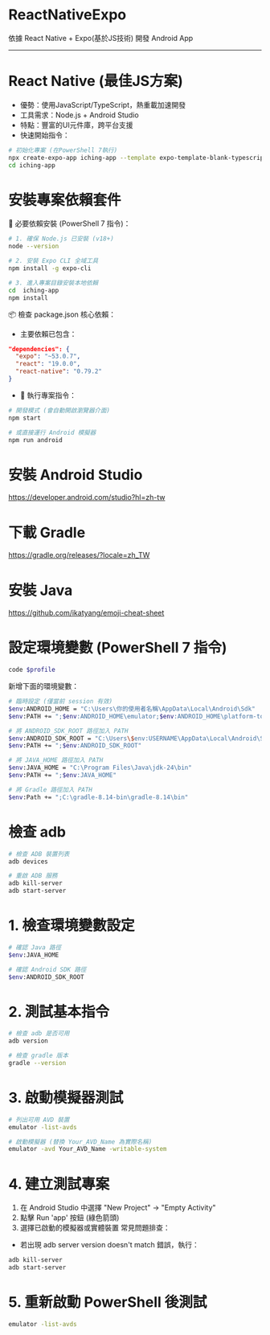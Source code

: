 # ReactNativeExpo
依據 React Native + Expo(基於JS技術) 開發 Android App

---

# React Native (最佳JS方案)

- 優勢：使用JavaScript/TypeScript，熱重載加速開發
- 工具需求：Node.js + Android Studio
- 特點：豐富的UI元件庫，跨平台支援
- 快速開始指令：
```bash
# 初始化專案 (在PowerShell 7執行)
npx create-expo-app iching-app --template expo-template-blank-typescript
cd iching-app
```

# 安裝專案依賴套件
🔧 必要依賴安裝 (PowerShell 7 指令)：
```bash
# 1. 確保 Node.js 已安裝 (v18+)
node --version

# 2. 安裝 Expo CLI 全域工具
npm install -g expo-cli

# 3. 進入專案目錄安裝本地依賴
cd  iching-app
npm install
```
📦 檢查 package.json 核心依賴：
- 主要依賴已包含：
```json
"dependencies": {
  "expo": "~53.0.7",
  "react": "19.0.0",
  "react-native": "0.79.2"
}
```
- 🚀 執行專案指令：
```bash
# 開發模式 (會自動開啟瀏覽器介面)
npm start

# 或直接運行 Android 模擬器
npm run android
```

# 安裝 Android Studio
https://developer.android.com/studio?hl=zh-tw  

# 下載 Gradle
https://gradle.org/releases/?locale=zh_TW  

# 安裝 Java
https://github.com/ikatyang/emoji-cheat-sheet

# 設定環境變數 (PowerShell 7 指令)
```bash
code $profile
```
新增下面的環境變數：
```bash
# 臨時設定 (僅當前 session 有效)
$env:ANDROID_HOME = "C:\Users\你的使用者名稱\AppData\Local\Android\Sdk"
$env:PATH += ";$env:ANDROID_HOME\emulator;$env:ANDROID_HOME\platform-tools"

# 將 ANDROID_SDK_ROOT 路徑加入 PATH
$env:ANDROID_SDK_ROOT = "C:\Users\$env:USERNAME\AppData\Local\Android\Sdk"
$env:PATH += ";$env:ANDROID_SDK_ROOT"

# 將 JAVA_HOME 路徑加入 PATH
$env:JAVA_HOME = "C:\Program Files\Java\jdk-24\bin"
$env:PATH += ";$env:JAVA_HOME"

# 將 Gradle 路徑加入 PATH
$env:Path += ";C:\gradle-8.14-bin\gradle-8.14\bin"
```

# 檢查 adb
```bash
# 檢查 ADB 裝置列表
adb devices

# 重啟 ADB 服務
adb kill-server
adb start-server
```

# 1. 檢查環境變數設定
```bash
# 確認 Java 路徑
$env:JAVA_HOME

# 確認 Android SDK 路徑
$env:ANDROID_SDK_ROOT
```
# 2. 測試基本指令
```bash
# 檢查 adb 是否可用
adb version

# 檢查 gradle 版本
gradle --version
```
# 3. 啟動模擬器測試
```bash
# 列出可用 AVD 裝置
emulator -list-avds

# 啟動模擬器 (替換 Your_AVD_Name 為實際名稱)
emulator -avd Your_AVD_Name -writable-system
```
# 4. 建立測試專案

1. 在 Android Studio 中選擇 "New Project" → "Empty Activity"
2. 點擊 Run 'app' 按鈕 (綠色箭頭)
3. 選擇已啟動的模擬器或實體裝置
常見問題排查：

- 若出現 adb server version doesn't match 錯誤，執行：
```bash
adb kill-server
adb start-server
```
# 5. 重新啟動 PowerShell 後測試
```bash
emulator -list-avds
```